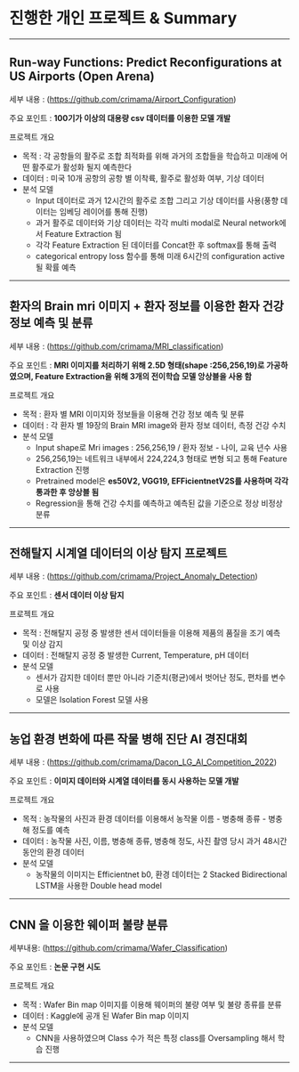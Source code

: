 # 진행한 개인 프로젝트 & Summary 
---
## Run-way Functions: Predict Reconfigurations at US Airports (Open Arena)
세부 내용 : (https://github.com/crimama/Airport_Configuration)

주요 포인트 : **100기가 이상의 대용량 csv 데이터를 이용한 모델 개발** 

프로젝트 개요 
 - 목적 : 각 공항들의 활주로 조합 최적화를 위해 과거의 조합들을 학습하고 미래에 어떤 활주로가 활성화 될지 예측한다 
 - 데이터 : 미국 10개 공항의 공항 별 이착륙, 활주로 활성화 여부, 기상 데이터 
 - 분석 모델 
   - Input 데이터로 과거 12시간의 활주로 조합 그리고 기상 데이터를 사용(풍향 데이터는 임베딩 레이어를 통해 진행) 
   - 과거 활주로 데이터와 기상 데이터는 각각 multi modal로 Neural network에서 Feature Extraction 됨 
   - 각각 Feature Extraction 된 데이터를 Concat한 후 softmax를 통해 출력 
   - categorical entropy loss 함수를 통해 미래 6시간의 configuration active 될 확률 예측 
---
## 환자의 Brain mri 이미지 + 환자 정보를 이용한 환자 건강 정보 예측 및 분류 
세부 내용 : (https://github.com/crimama/MRI_classification)

주요 포인트 : **MRI 이미지를 처리하기 위해 2.5D 형태(shape :256,256,19)로 가공하였으며, Feature Extraction을 위해 3개의 전이학습 모델 앙상블을 사용 함** 

프로젝트 개요  
 - 목적 : 환자 별 MRI 이미지와 정보들을 이용해 건강 정보 예측 및 분류 
 - 데이터 : 각 환자 별 19장의 Brain MRI image와 환자 정보 데이터, 측정 건강 수치 
 - 분석 모델 
   - Input shape로 Mri images : 256,256,19 / 환자 정보 - 나이, 교육 년수 사용 
   - 256,256,19는 네트워크 내부에서 224,224,3 형태로 변형 되고 통해 Feature Extraction 진행 
   - Pretrained model은 **es50V2, VGG19, EFFicientnetV2S를 사용하며 각각 통과한 후 앙상블 됨** 
   - Regression을 통해 건강 수치를 예측하고 예측된 값을 기준으로 정상 비정상 분류 
---
## 전해탈지 시계열 데이터의 이상 탐지 프로젝트 
세부 내용 : (https://github.com/crimama/Project_Anomaly_Detection)

주요 포인트 : **센서 데이터 이상 탐지** 

프로젝트 개요 
  - 목적 : 전해탈지 공정 중 발생한 센서 데이터들을 이용해 제품의 품질을 조기 예측 및 이상 감지 
  - 데이터 : 전해탈지 공정 중 발생한 Current, Temperature, pH 데이터 
  - 분석 모델 
    - 센서가 감지한 데이터 뿐만 아니라 기준치(평균)에서 벗어난 정도, 편차를 변수로 사용 
    - 모델은 Isolation Forest 모델 사용 
---
## 농업 환경 변화에 따른 작물 병해 진단 AI 경진대회 
세부 내용 : (https://github.com/crimama/Dacon_LG_AI_Competition_2022)

주요 포인트 : **이미지 데이터와 시계열 데이터를 동시 사용하는 모델 개발** 

프로젝트 개요  
  - 목적 : 농작물의 사진과 환경 데이터를 이용해서 농작물 이름 - 병충해 종류 - 병충해 정도를 예측
  - 데이터 : 농작물 사진, 이름, 병충해 종류, 병충해 정도, 사진 촬영 당시 과거 48시간 동안의 환경 데이터 
  - 분석 모델 
    - 농작물의 이미지는 Efficientnet b0, 환경 데이터는 2 Stacked Bidirectional LSTM을 사용한 Double head model 
 ---

## CNN 을 이용한 웨이퍼 불량 분류 
세부내용: (https://github.com/crimama/Wafer_Classification)

주요 포인트 : **논문 구현 시도** 

프로젝트 개요
  - 목적 : Wafer Bin map 이미지를 이용해 웨이퍼의 불량 여부 및 불량 종류를 분류 
  - 데이터 : Kaggle에 공개 된 Wafer Bin map 이미지 
  - 분석 모델 
    - CNN을 사용하였으며 Class 수가 적은 특정 class를 Oversampling 해서 학습 진행 
---


